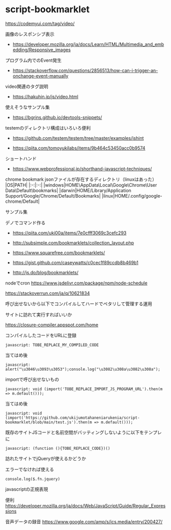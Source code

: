 # script-bookmarklet

https://codemyui.com/tag/video/

画像のレスポンシブ表示
- https://developer.mozilla.org/ja/docs/Learn/HTML/Multimedia_and_embedding/Responsive_images

プログラム内でのEvent発生
- https://stackoverflow.com/questions/2856513/how-can-i-trigger-an-onchange-event-manually

video関連のタグ説明
- https://hakuhin.jp/js/video.html

使えそうなサンプル集
- https://bgrins.github.io/devtools-snippets/

testemのディレクトリ構成はいろいろ便利
- https://github.com/testem/testem/tree/master/examples/jshint

- https://qiita.com/tomoyukilabs/items/9b464c53450acc0b9574

ショートハンド
- https://www.webprofessional.jp/shorthand-javascript-techniques/

chrome bookmark jsonファイルが存在するディレクトリ（linuxはあった）
|OS|PATH|
|:-:|:-:|
|windows|HOME\AppData\Local\Google\Chrome\User Data\Default\bookmarks|
|darwin|HOME/Library/Application Support/Google/Chrome/Default/Bookmarks|
|linux|HOME/.config/google-chrome/Default|

サンプル集

デノでコマンド作る
- https://qiita.com/uki00a/items/7e0cfff3069c3cefc293
- http://subsimple.com/bookmarklets/collection_layout.php

- https://www.squarefree.com/bookmarklets/

- https://gist.github.com/caseywatts/c0cec1f89ccdb8b469b1

- http://js.do/blog/bookmarklets/

nodeでcron
https://www.jsdelivr.com/package/npm/node-schedule


https://stackoverrun.com/ja/q/10621834

呼び出せないから以下でコンパイルしてハードでペタリして管理する運用

サイトに訪れて実行すればいいか

https://closure-compiler.appspot.com/home


コンパイルしたコードをURLに登録
```
javascript: TOBE_REPLACE_MY_COMPILED_CODE
```


当てはめ後
```
javascript: alert("\u3046\u3093\u3053");console.log("\u3082\u308a\u3082\u308a");
```

importで呼び出せないもの

```
javascript: void (import('TOBE_REPLACE_IMPORT_JS_PROGRAM_URL').then(m => m.default()));
```

当てはめ後

```
javascript: void (import('https://github.com/ukijumotahaneniarukenia/script-bookmarklet/blob/main/test.js').then(m => m.default()));
```

既存のサイトJSコードと名前空間がバッティングしないように以下をテンプレに

```
javascript: (function (){TOBE_REPLACE_CODE})()
```


訪れたサイトでjQueryが使えるかどうか

エラーでなければ使える
```
console.log($.fn.jquery)
```

javascriptの正規表現

便利
https://developer.mozilla.org/ja/docs/Web/JavaScript/Guide/Regular_Expressions


音声データの録音
https://www.google.com/amp/s/ics.media/entry/200427/

